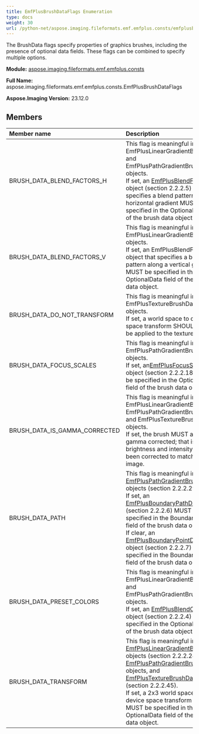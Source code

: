 ```yaml
---
title: EmfPlusBrushDataFlags Enumeration
type: docs
weight: 30
url: /python-net/aspose.imaging.fileformats.emf.emfplus.consts/emfplusbrushdataflags/
---
```


The BrushData flags specify properties of graphics brushes, including the presence of optional data fields. These flags can be combined to specify multiple options.

**Module:** [aspose.imaging.fileformats.emf.emfplus.consts](/imaging/python-net/aspose.imaging.fileformats.emf.emfplus.consts/)

**Full Name:** aspose.imaging.fileformats.emf.emfplus.consts.EmfPlusBrushDataFlags

**Aspose.Imaging Version:** 23.12.0

## **Members**
| **Member name** | **Description** |
| :- | :- |
| BRUSH_DATA_BLEND_FACTORS_H | This flag is meaningful in EmfPlusLinearGradientBrushData and EmfPlusPathGradientBrushData objects.<br/>            If set, an [EmfPlusBlendFactors](/imaging/python-net/aspose.imaging.fileformats.emf.emfplus.objects/emfplusblendfactors/) object (section 2.2.2.5) that specifies a blend pattern along a horizontal gradient MUST be specified in the OptionalData field of the brush data object. |
| BRUSH_DATA_BLEND_FACTORS_V | This flag is meaningful in EmfPlusLinearGradientBrushData objects.<br/>            If set, an EmfPlusBlendFactors object that specifies a blend pattern along a vertical gradient MUST be specified in the OptionalData field of the brush data object. |
| BRUSH_DATA_DO_NOT_TRANSFORM | This flag is meaningful in EmfPlusTextureBrushData objects.<br/>            If set, a world space to device space transform SHOULD NOT be applied to the texture brush. |
| BRUSH_DATA_FOCUS_SCALES | This flag is meaningful in EmfPlusPathGradientBrushData objects.<br/>            If set, an[EmfPlusFocusScaleData](/imaging/python-net/aspose.imaging.fileformats.emf.emfplus.objects/emfplusfocusscaledata/) object (section 2.2.2.18) MUST be specified in the OptionalData field of the brush data object. |
| BRUSH_DATA_IS_GAMMA_CORRECTED | This flag is meaningful in EmfPlusLinearGradientBrushData, EmfPlusPathGradientBrushData, and EmfPlusTextureBrushData objects.<br/>            If set, the brush MUST already be gamma corrected; that is, output brightness and intensity have been corrected to match the input image. |
| BRUSH_DATA_PATH | This flag is meaningful in [EmfPlusPathGradientBrushData](/imaging/python-net/aspose.imaging.fileformats.emf.emfplus.objects/emfpluspathgradientbrushdata/) objects (section 2.2.2.29).<br/>            If set, an [EmfPlusBoundaryPathData](/imaging/python-net/aspose.imaging.fileformats.emf.emfplus.objects/emfplusboundarypathdata/) object (section 2.2.2.6) MUST be specified in the BoundaryData field of the brush data object.<br/>            If clear, an [EmfPlusBoundaryPointData](/imaging/python-net/aspose.imaging.fileformats.emf.emfplus.objects/emfplusboundarypointdata/) object (section 2.2.2.7) MUST be specified in the BoundaryData field of the brush data object. |
| BRUSH_DATA_PRESET_COLORS | This flag is meaningful in EmfPlusLinearGradientBrushData and EmfPlusPathGradientBrushData objects.<br/>            If set, an [EmfPlusBlendColors](/imaging/python-net/aspose.imaging.fileformats.emf.emfplus.objects/emfplusblendcolors/) object (section 2.2.2.4) MUST be specified in the OptionalData field of the brush data object. |
| BRUSH_DATA_TRANSFORM | This flag is meaningful in [EmfPlusLinearGradientBrushData](/imaging/python-net/aspose.imaging.fileformats.emf.emfplus.objects/emfpluslineargradientbrushdata/) objects (section 2.2.2.24), [EmfPlusPathGradientBrushData](/imaging/python-net/aspose.imaging.fileformats.emf.emfplus.objects/emfpluspathgradientbrushdata/) objects, and [EmfPlusTextureBrushData](/imaging/python-net/aspose.imaging.fileformats.emf.emfplus.objects/emfplustexturebrushdata/) objects (section 2.2.2.45).<br/>            If set, a 2x3 world space to device space transform matrix MUST be specified in the OptionalData field of the brush data object. |
